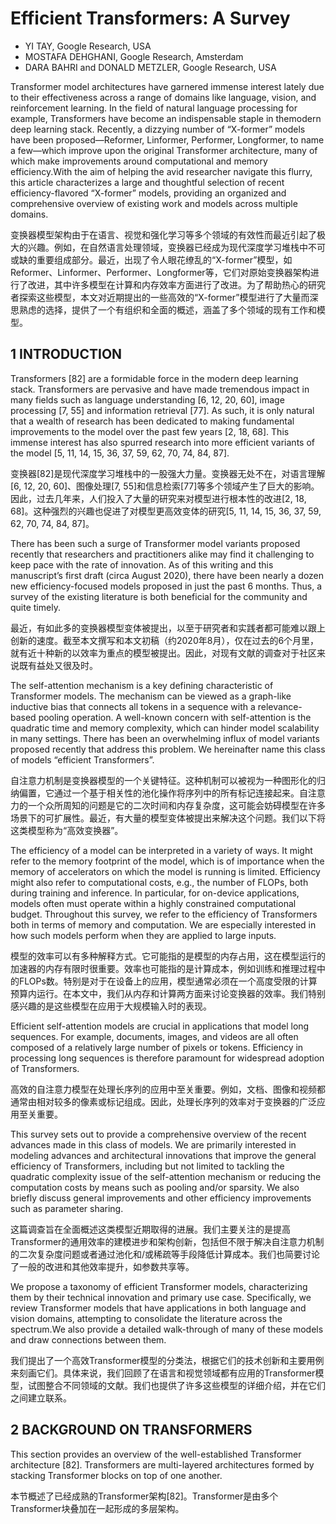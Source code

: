 # Efficient Transformers: A Survey

- YI TAY, Google Research, USA
- MOSTAFA DEHGHANI, Google Research, Amsterdam
- DARA BAHRI and DONALD METZLER, Google Research, USA

Transformer model architectures have garnered immense interest lately due to their effectiveness across a range of domains like language, vision, and reinforcement learning. In the field of natural language processing for example, Transformers have become an indispensable staple in themodern deep learning stack. Recently, a dizzying number of “X-former” models have been proposed—Reformer, Linformer, Performer, Longformer, to name a few—which improve upon the original Transformer architecture, many of which make improvements around computational and memory efficiency.With the aim of helping the avid researcher navigate this flurry, this article characterizes a large and thoughtful selection of recent efficiency-flavored “X-former” models, providing an organized and comprehensive overview of existing work and models across multiple domains.

变换器模型架构由于在语言、视觉和强化学习等多个领域的有效性而最近引起了极大的兴趣。例如，在自然语言处理领域，变换器已经成为现代深度学习堆栈中不可或缺的重要组成部分。最近，出现了令人眼花缭乱的“X-former”模型，如Reformer、Linformer、Performer、Longformer等，它们对原始变换器架构进行了改进，其中许多模型在计算和内存效率方面进行了改进。为了帮助热心的研究者探索这些模型，本文对近期提出的一些高效的“X-former”模型进行了大量而深思熟虑的选择，提供了一个有组织和全面的概述，涵盖了多个领域的现有工作和模型。

## 1 INTRODUCTION

Transformers [82] are a formidable force in the modern deep learning stack. Transformers are pervasive and have made tremendous impact in many fields such as language understanding [6, 12, 20, 60], image processing [7, 55] and information retrieval [77]. As such, it is only natural that a wealth of research has been dedicated to making fundamental improvements to the model over the past few years [2, 18, 68]. This immense interest has also spurred research into more efficient variants of the model [5, 11, 14, 15, 36, 37, 59, 62, 70, 74, 84, 87].

变换器[82]是现代深度学习堆栈中的一股强大力量。变换器无处不在，对语言理解[6, 12, 20, 60]、图像处理[7, 55]和信息检索[77]等多个领域产生了巨大的影响。因此，过去几年来，人们投入了大量的研究来对模型进行根本性的改进[2, 18, 68]。这种强烈的兴趣也促进了对模型更高效变体的研究[5, 11, 14, 15, 36, 37, 59, 62, 70, 74, 84, 87]。

There has been such a surge of Transformer model variants proposed recently that researchers and practitioners alike may find it challenging to keep pace with the rate of innovation. As of this writing and this manuscript’s first draft (circa August 2020), there have been nearly a dozen new efficiency-focused models proposed in just the past 6 months. Thus, a survey of the existing literature is both beneficial for the community and quite timely.

最近，有如此多的变换器模型变体被提出，以至于研究者和实践者都可能难以跟上创新的速度。截至本文撰写和本文初稿（约2020年8月），仅在过去的6个月里，就有近十种新的以效率为重点的模型被提出。因此，对现有文献的调查对于社区来说既有益处又很及时。

The self-attention mechanism is a key defining characteristic of Transformer models. The mechanism can be viewed as a graph-like inductive bias that connects all tokens in a sequence with a relevance-based pooling operation. A well-known concern with self-attention is the quadratic time and memory complexity, which can hinder model scalability in many settings. There has been an overwhelming influx of model variants proposed recently that address this problem. We hereinafter name this class of models “efficient Transformers”.

自注意力机制是变换器模型的一个关键特征。这种机制可以被视为一种图形化的归纳偏置，它通过一个基于相关性的池化操作将序列中的所有标记连接起来。自注意力的一个众所周知的问题是它的二次时间和内存复杂度，这可能会妨碍模型在许多场景下的可扩展性。最近，有大量的模型变体被提出来解决这个问题。我们以下将这类模型称为“高效变换器”。

The efficiency of a model can be interpreted in a variety of ways. It might refer to the memory footprint of the model, which is of importance when the memory of accelerators on which the model is running is limited. Efficiency might also refer to computational costs, e.g., the number of FLOPs, both during training and inference. In particular, for on-device applications, models often must operate within a highly constrained computational budget. Throughout this survey, we refer to the efficiency of Transformers both in terms of memory and computation. We are especially interested in how such models perform when they are applied to large inputs.

模型的效率可以有多种解释方式。它可能指的是模型的内存占用，这在模型运行的加速器的内存有限时很重要。效率也可能指的是计算成本，例如训练和推理过程中的FLOPs数。特别是对于在设备上的应用，模型通常必须在一个高度受限的计算预算内运行。在本文中，我们从内存和计算两方面来讨论变换器的效率。我们特别感兴趣的是这些模型在应用于大规模输入时的表现。

Efficient self-attention models are crucial in applications that model long sequences. For example, documents, images, and videos are all often composed of a relatively large number of pixels or tokens. Efficiency in processing long sequences is therefore paramount for widespread adoption of Transformers.

高效的自注意力模型在处理长序列的应用中至关重要。例如，文档、图像和视频都通常由相对较多的像素或标记组成。因此，处理长序列的效率对于变换器的广泛应用至关重要。

This survey sets out to provide a comprehensive overview of the recent advances made in this class of models. We are primarily interested in modeling advances and architectural innovations that improve the general efficiency of Transformers, including but not limited to tackling the quadratic complexity issue of the self-attention mechanism or reducing the computation costs by means such as pooling and/or sparsity. We also briefly discuss general improvements and other efficiency improvements such as parameter sharing.

这篇调查旨在全面概述这类模型近期取得的进展。我们主要关注的是提高Transformer的通用效率的建模进步和架构创新，包括但不限于解决自注意力机制的二次复杂度问题或者通过池化和/或稀疏等手段降低计算成本。我们也简要讨论了一般的改进和其他效率提升，如参数共享等。

We propose a taxonomy of efficient Transformer models, characterizing them by their technical innovation and primary use case. Specifically, we review Transformer models that have applications in both language and vision domains, attempting to consolidate the literature across the spectrum.We also provide a detailed walk-through of many of these models and draw connections between them.

我们提出了一个高效Transformer模型的分类法，根据它们的技术创新和主要用例来刻画它们。具体来说，我们回顾了在语言和视觉领域都有应用的Transformer模型，试图整合不同领域的文献。我们也提供了许多这些模型的详细介绍，并在它们之间建立联系。

## 2 BACKGROUND ON TRANSFORMERS

This section provides an overview of the well-established Transformer architecture [82]. Transformers are multi-layered architectures formed by stacking Transformer blocks on top of one another.

本节概述了已经成熟的Transformer架构[82]。Transformer是由多个Transformer块叠加在一起形成的多层架构。

